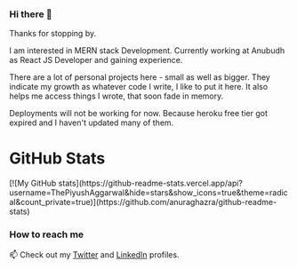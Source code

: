 ### Hi there 👋


Thanks for stopping by.

I am interested in MERN stack Development. Currently working at Anubudh as React JS Developer and gaining experience.

There are a lot of personal projects here - small as well as bigger.
They indicate my growth as whatever code I write, I like to put it here.
It also helps me access things I wrote, that soon fade in memory.

Deployments will not be working for now. Because heroku free tier got expired and I haven't updated many of them.

# GitHub Stats
<div style="text: center;">
[![My GitHub stats](https://github-readme-stats.vercel.app/api?username=ThePiyushAggarwal&hide=stars&show_icons=true&theme=radical&count_private=true)](https://github.com/anuraghazra/github-readme-stats)
</div>


<!--
**ThePiyushAggarwal/ThePiyushAggarwal** is a ✨ _special_ ✨ repository because its `README.md` (this file) appears on your GitHub profile.

Here are some ideas to get you started:

- 🔭 I’m currently working on ...
- 🌱 I’m currently learning ...
- 👯 I’m looking to collaborate on ...
- 🤔 I’m looking for help with ...
- 💬 Ask me about ...
- 📫 How to reach me: ...
- 😄 Pronouns: ...
- ⚡ Fun fact: ...
-->



### How to reach me

📫 Check out my [Twitter](https://twitter.com/piyushnode) and [LinkedIn](https://www.linkedin.com/in/developerpiy) profiles.
